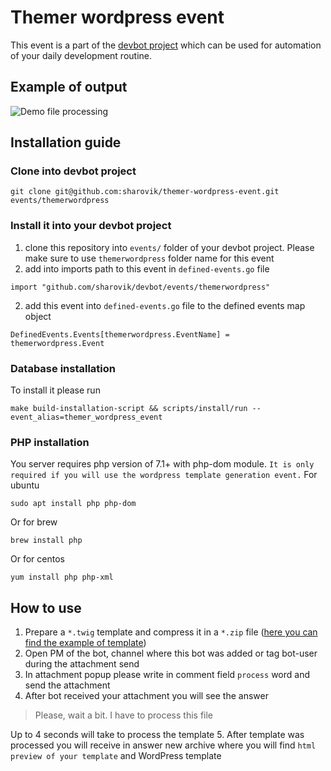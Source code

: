 # Themer wordpress event
This event is a part of the [devbot project](https://github.com/sharovik/devbot) which can be used for automation of your daily development routine.

## Example of output
![Demo file processing](documentation/images/demo-file-processing.gif)

## Installation guide

### Clone into devbot project
```
git clone git@github.com:sharovik/themer-wordpress-event.git events/themerwordpress
```

### Install it into your devbot project
1. clone this repository into `events/` folder of your devbot project. Please make sure to use `themerwordpress` folder name for this event 
2. add into imports path to this event in `defined-events.go` file
``` 
import "github.com/sharovik/devbot/events/themerwordpress"
```
2. add this event into `defined-events.go` file to the defined events map object
``` 
DefinedEvents.Events[themerwordpress.EventName] = themerwordpress.Event
```

### Database installation
To install it please run 
``` 
make build-installation-script && scripts/install/run --event_alias=themer_wordpress_event
```

### PHP installation
You server requires php version of 7.1+ with php-dom module. `It is only required if you will use the wordpress template generation event.`
For ubuntu
```
sudo apt install php php-dom
```
Or for brew
```
brew install php
```
Or for centos
```
yum install php php-xml
```

## How to use
1. Prepare a `*.twig` template and compress it in a `*.zip` file ([here you can find the example of template](https://github.com/sharovik/themer)) 
2. Open PM of the bot, channel where this bot was added or tag bot-user during the attachment send
3. In attachment popup please write in comment field `process` word and send the attachment
4. After bot received your attachment you will see the answer
 >Please, wait a bit. I have to process this file
 
 Up to 4 seconds will take to process the template
5. After template was processed you will receive in answer new archive where you will find `html preview of your template` and WordPress template

